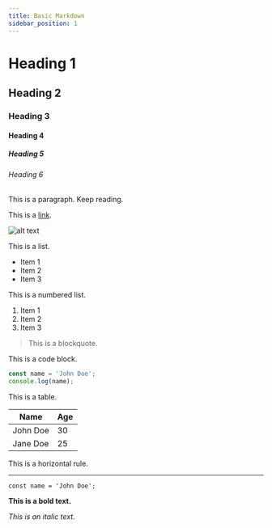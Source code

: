 ```yaml
---
title: Basic Markdown
sidebar_position: 1
---
```


# Heading 1

## Heading 2

### Heading 3

#### Heading 4

##### Heading 5

###### Heading 6

This is a paragraph. Keep reading.

This is a [link](https://www.google.com).

![alt text](https://picsum.photos/600/400)

This is a list.

- Item 1
- Item 2
- Item 3

This is a numbered list.

1. Item 1
2. Item 2
3. Item 3

> This is a blockquote.

This is a code block.

```js
const name = 'John Doe';
console.log(name);
```

This is a table.

| Name     | Age |
| -------- | --- |
| John Doe | 30  |
| Jane Doe | 25  |

This is a horizontal rule.

---

`const name = 'John Doe';`

**This is a bold text.**

_This is an italic text._